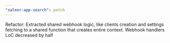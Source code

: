 ```yaml
---
"saleor-app-search": patch
---
```


Refactor: Extracted shared webhook logic, like clients creation and settings fetching to a shared function that creates entire context. Webhook handlers LoC decreased by half

